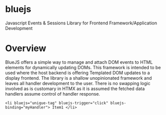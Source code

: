 # bluejs
Javascript Events &amp; Sessions Library for Frontend Framework/Application Development


# Overview

BlueJS offers a simple way to manage and attach DOM events to HTML elements for dynamically updating DOMs. This framework is intended to be used where the host backend is offering Templated DOM updates to a display frontend. The library is a shallow unopinionated framework and leaves all handler development to the user. There is no swapping logic involved as is customary in HTMX as it is assumed the fetched data handlers assume control of handler response.

`<li bluejs="unique-tag" bluejs-trigger="click" bluejs-binding="myHandler"> Item1 </li>`

